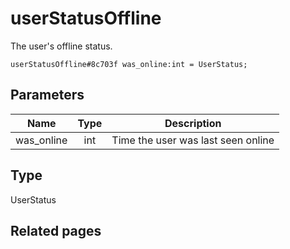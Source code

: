 # userStatusOffline
The user's offline status.

```
userStatusOffline#8c703f was_online:int = UserStatus;
```

## Parameters
| Name | Type | Description |
| ---- | :----: | ----------- |
| was_online | int | Time the user was last seen online |


## Type
UserStatus

## Related pages
